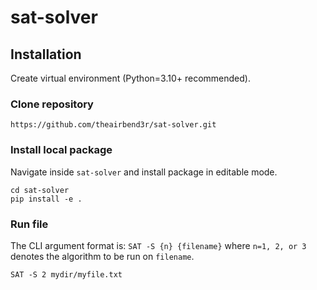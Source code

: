 # sat-solver

## Installation

Create virtual environment (Python=3.10+ recommended).

### Clone repository

```
https://github.com/theairbend3r/sat-solver.git
```

### Install local package

Navigate inside `sat-solver` and install package in editable mode.

```
cd sat-solver
pip install -e .
```

### Run file

The CLI argument format is: `SAT -S {n} {filename}` where `n=1, 2, or 3` denotes the algorithm to be run on `filename`.

```
SAT -S 2 mydir/myfile.txt
```
